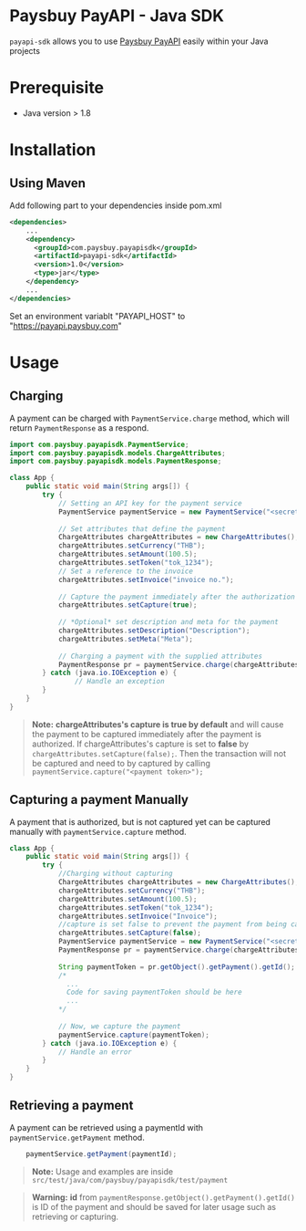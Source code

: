 # Paysbuy PayAPI - Java SDK

`payapi-sdk` allows you to use [Paysbuy PayAPI]() easily within your Java projects

# Prerequisite

* Java version > 1.8

# Installation

## Using Maven
Add following part to your dependencies inside pom.xml
```xml
<dependencies>
    ...
    <dependency>
      <groupId>com.paysbuy.payapisdk</groupId>
      <artifactId>payapi-sdk</artifactId>
      <version>1.0</version>
      <type>jar</type>
    </dependency>
    ...
</dependencies>
```
Set an environment variablt "PAYAPI_HOST" to "https://payapi.paysbuy.com"
# Usage

## Charging

A payment can be charged with `PaymentService.charge` method, which will return `PaymentResponse` as a respond.
```java
import com.paysbuy.payapisdk.PaymentService;
import com.paysbuy.payapisdk.models.ChargeAttributes;
import com.paysbuy.payapisdk.models.PaymentResponse;

class App {
    public static void main(String args[]) {
    	try {
    		// Setting an API key for the payment service
            PaymentService paymentService = new PaymentService("<secret api key>");
            
            // Set attributes that define the payment
            ChargeAttributes chargeAttributes = new ChargeAttributes();        
            chargeAttributes.setCurrency("THB");
            chargeAttributes.setAmount(100.5);
            chargeAttributes.setToken("tok_1234");
            // Set a reference to the invoice
            chargeAttributes.setInvoice("invoice no.");
           
            // Capture the payment immediately after the authorization is passed
            chargeAttributes.setCapture(true);
            
            // *Optional* set description and meta for the payment
            chargeAttributes.setDescription("Description");
            chargeAttributes.setMeta("Meta");                      
            
            // Charging a payment with the supplied attributes
            PaymentResponse pr = paymentService.charge(chargeAttributes);
        } catch (java.io.IOException e) {
    		    // Handle an exception
        }
    }
}
```
> **Note:**
> **chargeAttributes's capture is true by default** and will cause the payment to be captured immediately after the payment is authorized.
> If chargeAttributes's capture is set to **false** by `chargeAttributes.setCapture(false);`.
> Then the transaction will not be captured and need to by captured by calling `paymentService.capture("<payment token>");`

## Capturing a payment Manually

A payment that is authorized, but is not captured yet can be captured manually with `paymentService.capture` method.

```java
class App {
    public static void main(String args[]) {
    	try {
    		//Charging without capturing
            ChargeAttributes chargeAttributes = new ChargeAttributes();        
            chargeAttributes.setCurrency("THB");
            chargeAttributes.setAmount(100.5);
            chargeAttributes.setToken("tok_1234");
            chargeAttributes.setInvoice("Invoice");
            //capture is set false to prevent the payment from being captured automatically
            chargeAttributes.setCapture(false);
            PaymentService paymentService = new PaymentService("<secret api key>");
            PaymentResponse pr = paymentService.charge(chargeAttributes);
            
            String paymentToken = pr.getObject().getPayment().getId();
            /*
              ...
              Code for saving paymentToken should be here
              ...
            */
            
            // Now, we capture the payment
            paymentService.capture(paymentToken);
        } catch (java.io.IOException e) {
    		// Handle an error
        }
    }
}
```

## Retrieving a payment

A payment can be retrieved using a paymentId with `paymentService.getPayment` method.
```java
    paymentService.getPayment(paymentId);
```

> **Note:**
> Usage and examples are inside `src/test/java/com/paysbuy/payapisdk/test/payment`

> **Warning:**
> **id** from `paymentResponse.getObject().getPayment().getId()` is ID of the payment and should be saved for later usage such as retrieving or capturing.



